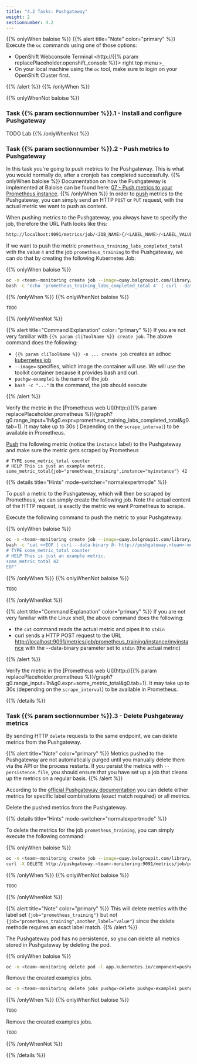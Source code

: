 ```yaml
---
title: "4.2 Tasks: Pushgateway"
weight: 2
sectionnumber: 4.2
---
```


{{% onlyWhen baloise %}}
{{% alert title="Note" color="primary" %}}
Execute the `oc` commands using one of those options:

* OpenShift Webconsole Terminal <http://{{% param replacePlaceholder.openshift_console %}}> right top menu `>_`
* On your local machine using the `oc` tool, make sure to login on your OpenShift Cluster first.

{{% /alert %}}
{{% /onlyWhen %}}

{{% onlyWhenNot baloise %}}

### Task {{% param sectionnumber %}}.1 - Install and configure Pushgateway
TODO Lab
{{% /onlyWhenNot %}}

### Task {{% param sectionnumber %}}.2 - Push metrics to Pushgateway

In this task you're going to push metrics to the Pushgateway. This is what you would normally do, after a cronjob has completed successfully.
{{% onlyWhen baloise %}}
Documentation on how the Pushgateway is implemented at Baloise can be found here: [07 - Push metrics to your Prometheus instance](https://confluence.baloisenet.com/atlassian/display/BALMATE/07+-+Push+metrics+to+your+Prometheus+instance).
{{% /onlyWhen %}}
In order to [push](https://github.com/prometheus/pushgateway/blob/master/README.md#command-line) metrics to the Pushgateway, you can simply send an HTTP `POST` or `PUT` request, with the actual metric we want to push as content.

When pushing metrics to the Pushgateway, you always have to specify the job, therefore the URL Path looks like this:

```bash
http://localhost:9091/metrics/job/<JOB_NAME>{/<LABEL_NAME>/<LABEL_VALUE>}
```

If we want to push the metric `prometheus_training_labs_completed_total` with the value `4` and the job `prometheus_training` to the Pushgateway, we can do that by creating the following Kubernetes Job:

{{% onlyWhen baloise %}}
```bash
oc -n <team>-monitoring create job --image=quay.balgroupit.com/library/toolkit:ubuntu-20.04 pushgw-example1 -- \
bash -c "echo 'prometheus_training_labs_completed_total 4' | curl --data-binary @- http://pushgateway.<team>-monitoring:9091/metrics/job/prometheus_training"
```
{{% /onlyWhen %}}
{{% onlyWhenNot baloise %}}
```bash
TODO
```
{{% /onlyWhenNot %}}

{{% alert title="Command Explanation" color="primary" %}}
If you are not very familiar with `{{% param cliToolName %}} create job`. The above command does the following:

* `{{% param cliToolName %}} -n ... create job` creates an adhoc [kubernetes job](https://kubernetes.io/docs/concepts/workloads/controllers/job/)
* `--image=` specifies, which image the container will use. We will use the toolkit container because it provides bash and curl.
* `pushgw-example1` is the name of the job
* `bash -c "..."` is the command, the job should execute

{{% /alert %}}

Verify the metric in the [Prometheus web UI](http://{{% param replacePlaceholder.prometheus %}}/graph?g0.range_input=1h&g0.expr=prometheus_training_labs_completed_total&g0.tab=1). It may take up to 30s ( Depending on the `scrape_interval`) to be available in Prometheus.

[Push](https://github.com/prometheus/pushgateway/blob/master/README.md#command-line) the following metric (notice the `instance` label) to the Pushgateway and make sure the metric gets scraped by Prometheus

```promql
# TYPE some_metric_total counter
# HELP This is just an example metric.
some_metric_total{job="prometheus_training",instance="myinstance"} 42
```

{{% details title="Hints" mode-switcher="normalexpertmode" %}}

To push a metric to the Pushgateway, which will then be scraped by Prometheus, we can simply create the following job. Note the actual content of the HTTP request, is exactly the metric we want Prometheus to scrape.

Execute the following command to push the metric to your Pushgateway:

{{% onlyWhen baloise %}}
```bash
oc -n <team>-monitoring create job --image=quay.balgroupit.com/library/toolkit:ubuntu-20.04 pushgw-example2 -- \
bash -c "cat <<EOF | curl --data-binary @- http://pushgateway.<team>-monitoring:9091/metrics/job/prometheus_training/instance/myinstance
# TYPE some_metric_total counter
# HELP This is just an example metric.
some_metric_total 42
EOF"
```
{{% /onlyWhen %}}
{{% onlyWhenNot baloise %}}
```bash
TODO
```
{{% /onlyWhenNot %}}

{{% alert title="Command Explanation" color="primary" %}}
If you are not very familiar with the Linux shell, the above command does the following:

* the `cat` command reads the actual metric and pipes it to `stdin`
* curl sends a HTTP POST request to the URL <http://localhost:9091/metrics/job/prometheus_training/instance/myinstance> with the --data-binary parameter set to `stdin` (the actual metric)

{{% /alert %}}

Verify the metric in the [Prometheus web UI](http://{{% param replacePlaceholder.prometheus %}}/graph?g0.range_input=1h&g0.expr=some_metric_total&g0.tab=1). It may take up to 30s (depending on the `scrape_interval`) to be available in Prometheus.

{{% /details %}}

### Task {{% param sectionnumber %}}.3 - Delete Pushgateway metrics

By sending HTTP `delete` requests to the same endpoint, we can delete metrics from the Pushgateway.

{{% alert title="Note" color="primary" %}}
Metrics pushed to the Pushgateway are not automatically purged until you manually delete them via the API or the process restarts. If you persist the metrics with `--persistence.file`, you should ensure that you have set up a job that cleans up the metrics on a regular basis.
{{% /alert %}}

According to the [official Pushgateway documentation](https://github.com/prometheus/pushgateway/blob/master/README.md#command-line) you can delete either metrics for specific label combinations (exact match required) or all metrics.

Delete the pushed metrics from the Pushgateway.

{{% details title="Hints" mode-switcher="normalexpertmode" %}}

To delete the metrics for the job `prometheus_training`, you can simply execute the following command:

{{% onlyWhen baloise %}}
```bash
oc -n <team>-monitoring create job --image=quay.balgroupit.com/library/toolkit:ubuntu-20.04 pushgw-delete -- \
curl -X DELETE http://pushgateway.<team>-monitoring:9091/metrics/job/prometheus_training
```
{{% /onlyWhen %}}
{{% onlyWhenNot baloise %}}
```bash
TODO
```
{{% /onlyWhenNot %}}

{{% alert title="Note" color="primary" %}}
This will delete metrics with the label set `{job="prometheus_training"}` but not `{job="prometheus_training",another_label="value"}` since the delete methode requires an exact label match.
{{% /alert %}}

The Pushgateway pod has no persistence, so you can delete all metrics stored in Pushgateway by deleting the pod.


{{% onlyWhen baloise %}}
```bash
oc -n <team>-monitoring delete pod -l app.kubernetes.io/component=pushgateway
```

Remove the created examples jobs.

```bash
oc -n <team>-monitoring delete jobs pushgw-delete pushgw-example1 pushgw-example2
```
{{% /onlyWhen %}}
{{% onlyWhenNot baloise %}}
```bash
TODO
```

Remove the created examples jobs.

```bash
TODO
```
{{% /onlyWhenNot %}}

{{% /details %}}
